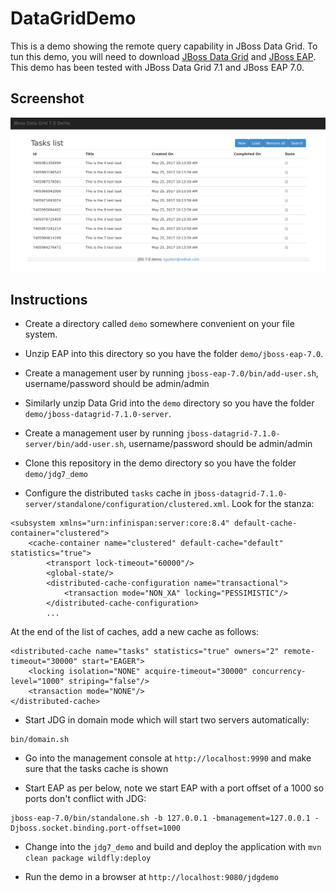 # DataGridDemo

This is a demo showing the remote query capability in JBoss Data Grid. To tun this demo, you will need to download
[JBoss Data Grid](https://access.redhat.com/jbossnetwork/restricted/listSoftware.html?product=data.grid&downloadType=distributions) and [JBoss EAP](https://access.redhat.com/jbossnetwork/restricted/listSoftware.html?product=appplatform&downloadType=distributions). This demo has been tested with JBoss Data Grid 7.1 and JBoss EAP 7.0.

## Screenshot

![Alt text](/docs/screenshot.png?raw=true "Demo Screenshot")

## Instructions

* Create a directory called ```demo``` somewhere convenient on your file system.

* Unzip EAP into this directory so you have the folder ```demo/jboss-eap-7.0```.

* Create a management user by running ```jboss-eap-7.0/bin/add-user.sh```, username/password should be admin/admin

* Similarly unzip Data Grid into the ```demo``` directory so you have the folder ```demo/jboss-datagrid-7.1.0-server```.

* Create a management user by running ```jboss-datagrid-7.1.0-server/bin/add-user.sh```, username/password should be admin/admin

* Clone this repository in the demo directory so you have the folder ```demo/jdg7_demo```

* Configure the distributed ```tasks``` cache in ```jboss-datagrid-7.1.0-server/standalone/configuration/clustered.xml```. Look for the stanza:

```
<subsystem xmlns="urn:infinispan:server:core:8.4" default-cache-container="clustered">
    <cache-container name="clustered" default-cache="default" statistics="true">
        <transport lock-timeout="60000"/>
        <global-state/>
        <distributed-cache-configuration name="transactional">
            <transaction mode="NON_XA" locking="PESSIMISTIC"/>
        </distributed-cache-configuration>
        ...
```

At the end of the list of caches, add a new cache as follows:

```
<distributed-cache name="tasks" statistics="true" owners="2" remote-timeout="30000" start="EAGER">
    <locking isolation="NONE" acquire-timeout="30000" concurrency-level="1000" striping="false"/>
    <transaction mode="NONE"/>
</distributed-cache>
```

* Start JDG in domain mode which will start two servers automatically:

```
bin/domain.sh

```

* Go into the management console at ```http://localhost:9990``` and make sure that the tasks cache is shown

* Start EAP as per below, note we start EAP with a port offset of a 1000 so ports don't conflict with JDG:

```
jboss-eap-7.0/bin/standalone.sh -b 127.0.0.1 -bmanagement=127.0.0.1 -Djboss.socket.binding.port-offset=1000
```

* Change into the ```jdg7_demo``` and build and deploy the application with ```mvn clean package wildfly:deploy```

* Run the demo in a browser at ```http://localhost:9080/jdgdemo```